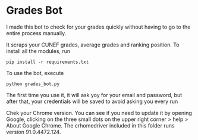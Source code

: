 # Grades Bot

I made this bot to check for your grades quickly without having to
go to the entire process manually.

It scraps your CUNEF grades, average grades and ranking position.
To install all the modules, run 
```
pip install -r requirements.txt
```

To use the bot, execute 
```
python grades_bot.py
```
The first time you use it,
it will ask yoy for your email and password, but after that, your
credentials will be saved to avoid asking you every run

Chek your Chrome version. You can see if you need to update it by opening
Google, clicking on the three small dots on the upper right
corner > help > About Google Chrome. The crhomedriver included in this
folder runs version 91.0.4472.124.
